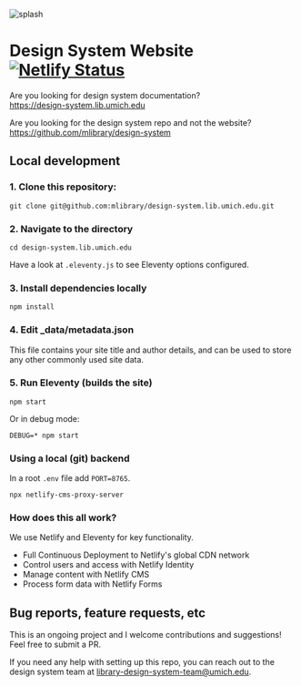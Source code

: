 ![splash](https://user-images.githubusercontent.com/1678665/135491719-c77e8b1c-ec58-49a5-8668-9636c4866496.png)

# Design System Website [![Netlify Status](https://api.netlify.com/api/v1/badges/d0152711-5992-4d47-847b-238c76a98cae/deploy-status)](https://app.netlify.com/sites/dev-docs-design-system/deploys)

Are you looking for design system documentation?</br> https://design-system.lib.umich.edu

Are you looking for the design system repo and not the website? </br>https://github.com/mlibrary/design-system

## Local development

### 1. Clone this repository:

```
git clone git@github.com:mlibrary/design-system.lib.umich.edu.git
```

### 2. Navigate to the directory

```
cd design-system.lib.umich.edu
```

Have a look at `.eleventy.js` to see Eleventy options configured.

### 3. Install dependencies locally

```
npm install
```

### 4. Edit \_data/metadata.json

This file contains your site title and author details, and can be used to store any other commonly used site data.

### 5. Run Eleventy (builds the site)

```
npm start
```

Or in debug mode:

```
DEBUG=* npm start
```

### Using a local (git) backend

In a root `.env` file add `PORT=8765`.

```
npx netlify-cms-proxy-server
```

### How does this all work?

We use Netlify and Eleventy for key functionality.

- Full Continuous Deployment to Netlify's global CDN network
- Control users and access with Netlify Identity
- Manage content with Netlify CMS
- Process form data with Netlify Forms

## Bug reports, feature requests, etc

This is an ongoing project and I welcome contributions and suggestions! Feel free to submit a PR.

If you need any help with setting up this repo, you can reach out to the design system team at [library-design-system-team@umich.edu](library-design-system-team@umich.edu).
